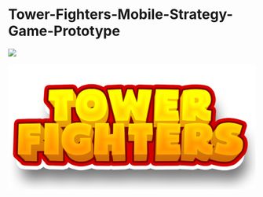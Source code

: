 # Tower-Fighters-Mobile-Strategy-Game-Prototype

![](https://github.com/[brkhatay]/[Tower-Fighters-Mobile-Strategy-Game-Prototype]/blob/[ReadSourse]/LOGO.png?raw=true)

![](LOGO.png)
